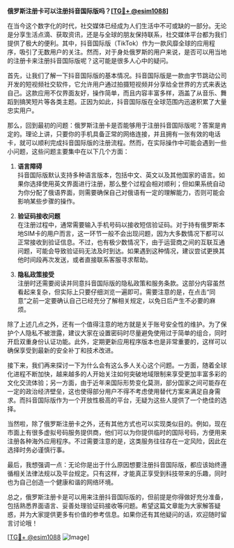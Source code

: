 **俄罗斯注册卡可以注册抖音国际版吗？[[TG💪+ @esim1088](https://t.me/s/esim1088)]**

在当今这个数字化的时代，社交媒体已经成为人们生活中不可或缺的一部分。无论是分享生活点滴、获取资讯，还是与全球的朋友保持联系，社交媒体平台都为我们提供了极大的便利。其中，抖音国际版（TikTok）作为一款风靡全球的应用程序，吸引了无数用户的关注。然而，对于身处俄罗斯的用户来说，是否可以用当地的注册卡来注册抖音国际版呢？这可能是很多人心中的疑问。

首先，让我们了解一下抖音国际版的基本情况。抖音国际版是一款由字节跳动公司开发的短视频社交软件，它允许用户通过拍摄短视频并分享给全世界的方式来表达自己。这款应用不仅界面友好，操作简单，而且内容丰富多样，涵盖了从音乐、舞蹈到搞笑短片等各类主题。正因为如此，抖音国际版在全球范围内迅速积累了大量忠实用户。

那么，回到最初的问题：俄罗斯注册卡是否能够用于注册抖音国际版呢？答案是肯定的。理论上讲，只要你的手机具备正常的网络连接，并且拥有一张有效的电话卡，就可以顺利完成抖音国际版的注册流程。然而，在实际操作中可能会遇到一些小问题，这些问题主要集中在以下几个方面：

1. **语言障碍**  
   抖音国际版默认支持多种语言版本，包括中文、英文以及其他国家的语言。如果你选择使用英文界面进行注册，那么整个过程会相对顺利；但如果系统自动为你分配了俄语界面，则需要确保自己对俄语有一定的理解能力，否则可能会影响某些步骤的操作。

2. **验证码接收问题**  
   在注册过程中，通常需要输入手机号码以接收短信验证码。对于持有俄罗斯本地SIM卡的用户而言，这一环节一般不会出现问题，因为大多数情况下都可以正常接收到验证信息。不过，也有极少数情况下，由于运营商之间的互联互通问题，可能会导致验证码无法及时到达。如果遇到这种情况，建议尝试更换其他时间段再次发送，或者直接联系客服寻求帮助。

3. **隐私政策接受**  
   注册时还需要阅读并同意抖音国际版的隐私政策和服务条款。这部分内容虽然看起来复杂，但实际上只要仔细浏览一遍即可。需要注意的是，在点击“同意”之前一定要确认自己已经充分了解相关规定，以免日后产生不必要的麻烦。

除了上述几点之外，还有一个值得注意的地方就是关于账号安全性的维护。为了保护个人隐私不被泄露，建议大家在设置密码时尽量避免使用过于简单的组合，同时开启双重身份认证功能。此外，定期更新应用程序版本也是非常重要的，这样可以确保享受到最新的安全补丁和技术改进。

接下来，我们再来探讨一下为什么会有这么多人关心这个问题。一方面，随着全球化进程不断加快，越来越多的人开始关注如何突破地域限制来享受更加丰富多彩的文化交流体验；另一方面，由于近年来国际形势变化莫测，部分国家之间可能存在一定的政治经济壁垒，这也使得部分用户不得不考虑使用替代方案来满足自身需求。而抖音国际版作为一个开放性极高的平台，无疑为这些人提供了一个绝佳的选择。

当然啦，除了俄罗斯注册卡之外，还有其他方式也可以实现类似目的。例如，现在市面上有很多虚拟号码服务提供商，他们可以为你提供临时的国际号码，方便用来注册各种海外应用程序。不过需要注意的是，这类服务往往存在一定风险，因此在选择时务必谨慎行事。

最后，我想强调一点：无论你是出于什么原因想要注册抖音国际版，都应该始终遵循相关法律法规以及平台规定。只有这样，才能真正享受到科技带来的乐趣，同时也为自己创造一个健康和谐的网络环境。

总之，俄罗斯注册卡是可以用来注册抖音国际版的，但前提是你得做好充分准备，包括熟悉界面语言、妥善处理验证码接收等问题。希望这篇文章能为大家解答疑惑，并为大家提供更多有价值的参考信息。如果你还有其他疑问的话，欢迎随时留言讨论哦！

[[TG💪+ @esim1088](https://t.me/s/esim1088) ![Image](https://i.postimg.cc/4NQfJmqS/Snipaste-2025-05-13-00-14-12.png)]